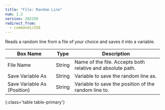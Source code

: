 ```yaml
---
title: "File: Random Line"
num: 1.2
version: 202250
redirect_from:
  - commands/258
---
```


Reads a random line from a file of your choice and saves it into a variable.

| Box Name | Type | Description |
|-------|--------|--------
|File Name|String|Name of the file. Accepts both relative and absolute path.|
|Save Variable As|String|Variable to save the random line as.|
|Save Variable As (Position)|String|Variable to save the position of the random line to.
{:class='table table-primary'}
